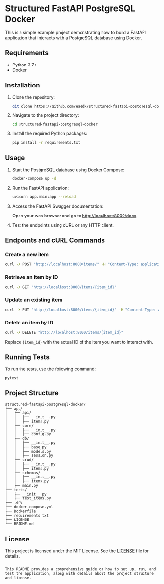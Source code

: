 # Structured FastAPI PostgreSQL Docker

This is a simple example project demonstrating how to build a FastAPI application that interacts with a PostgreSQL database using Docker.

## Requirements

- Python 3.7+
- Docker

## Installation

1. Clone the repository:

   ```bash
   git clone https://github.com/eaedk/structured-fastapi-postgresql-docker.git
   ```

2. Navigate to the project directory:

   ```bash
   cd structured-fastapi-postgresql-docker
   ```

3. Install the required Python packages:

   ```bash
   pip install -r requirements.txt
   ```

## Usage

1. Start the PostgreSQL database using Docker Compose:

   ```bash
   docker-compose up -d
   ```

2. Run the FastAPI application:

   ```bash
   uvicorn app.main:app --reload
   ```

3. Access the FastAPI Swagger documentation:

   Open your web browser and go to [http://localhost:8000/docs](http://localhost:8000/docs).

4. Test the endpoints using cURL or any HTTP client.

## Endpoints and cURL Commands

### Create a new item

```bash
curl -X POST "http://localhost:8000/items/" -H "Content-Type: application/json" -d '{"name": "Test Item", "description": "This is a test item"}'
```

### Retrieve an item by ID

```bash
curl -X GET "http://localhost:8000/items/{item_id}"
```

### Update an existing item

```bash
curl -X PUT "http://localhost:8000/items/{item_id}" -H "Content-Type: application/json" -d '{"name": "Updated Item", "description": "This item has been updated"}'
```

### Delete an item by ID

```bash
curl -X DELETE "http://localhost:8000/items/{item_id}"
```

Replace `{item_id}` with the actual ID of the item you want to interact with.

## Running Tests

To run the tests, use the following command:

```bash
pytest
```

## Project Structure

```
structured-fastapi-postgresql-docker/
├── app/
│   ├── api/
│   │   ├── __init__.py
│   │   ├── items.py
│   ├── core/
│   │   ├── __init__.py
│   │   ├── config.py
│   ├── db/
│   │   ├── __init__.py
│   │   ├── base.py
│   │   ├── models.py
│   │   ├── session.py
│   ├── crud/
│   │   ├── __init__.py
│   │   ├── items.py
│   ├── schemas/
│   │   ├── __init__.py
│   │   ├── items.py
│   ├── main.py
├── tests/
│   ├── __init__.py
│   ├── test_items.py
├── .env
├── docker-compose.yml
├── Dockerfile
├── requirements.txt
├── LICENSE
└── README.md
```

## License

This project is licensed under the MIT License. See the [LICENSE](LICENSE) file for details.

```

This README provides a comprehensive guide on how to set up, run, and test the application, along with details about the project structure and license.
```
